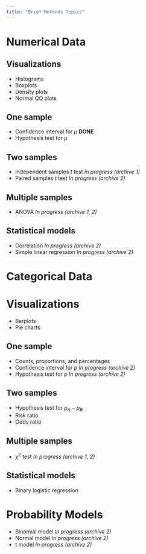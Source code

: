 ```yaml
---
title: "Brief Methods Topics"
---
```


# Numerical Data

## Visualizations

- Histograms
- Boxplots
- Density plots
- Normal QQ plots

## One sample

- Confidence interval for $\mu$ **DONE**
- Hypothesis test for $\mu$

## Two samples

- Independent samples $t$ test *In progress (archive 1)*
- Paired samples $t$ test *In progress (archive 2)*

## Multiple samples

- ANOVA *In progress (archive 1, 2)*

## Statistical models

- Correlation *In progress (archive 2)*
- Simple linear regression *In progress (archive 2)*


# Categorical Data

# Visualizations

- Barplots
- Pie charts

## One sample

- Counts, proportions, and percentages
- Confidence interval for $p$ *In progress (archive 2)*
- Hypothesis test for $p$ *In progress (archive 2)*

## Two samples

- Hypothesis test for $p_A - p_B$
- Risk ratio
- Odds ratio

## Multiple samples

- $\chi^2$ test *In progress (archive 1, 2)*

## Statistical models

- Binary logistic regression


# Probability Models

- Binomial model *In progress (archive 2)*
- Normal model *In progress (archive 2)*
- t model *In progress (archive 2)*
